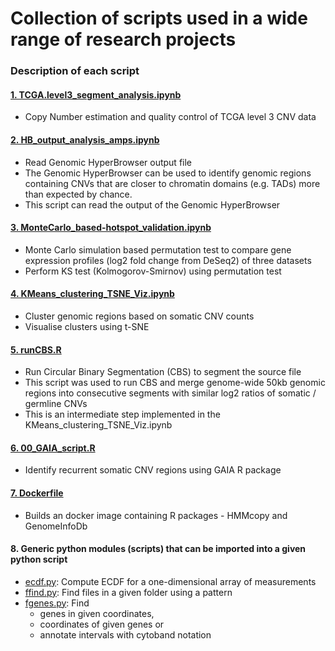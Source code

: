 # Collection of scripts used in a wide range of research projects

### Description of each script
#### [1. TCGA.level3_segment_analysis.ipynb](https://github.com/PubuduSaneth/demo_hub/blob/master/TCGA.level3_segment_analysis.ipynb)
* Copy Number estimation and quality control of TCGA level 3 CNV data

#### [2. HB_output_analysis_amps.ipynb](https://github.com/PubuduSaneth/demo_hub/blob/master/HB_output_analysis_amps.ipynb)
* Read Genomic HyperBrowser output file
* The Genomic HyperBrowser can be used to identify genomic regions containing CNVs that are closer to chromatin domains (e.g. TADs) more than expected by chance.
* This script can read the output of the Genomic HyperBrowser

#### [3. MonteCarlo_based-hotspot_validation.ipynb](https://github.com/PubuduSaneth/demo_hub/blob/master/MonteCarlo_based-hotspot_validation.ipynb)
* Monte Carlo simulation based permutation test to compare gene expression profiles (log2 fold change from DeSeq2) of three datasets
* Perform KS test (Kolmogorov-Smirnov) using permutation test

#### [4. KMeans_clustering_TSNE_Viz.ipynb](https://github.com/PubuduSaneth/demo_hub/blob/master/KMeans_clustering_TSNE_Viz.ipynb)
* Cluster genomic regions based on somatic CNV counts
* Visualise clusters using t-SNE

#### [5. runCBS.R](https://github.com/PubuduSaneth/demo_hub/blob/master/runCBS.R)
* Run Circular Binary Segmentation (CBS) to segment the source file
* This script was used to run CBS and merge genome-wide 50kb genomic regions into consecutive segments with similar log2 ratios of somatic / germline CNVs
* This is an intermediate step implemented in the  KMeans_clustering_TSNE_Viz.ipynb

#### [6. 00_GAIA_script.R](https://github.com/PubuduSaneth/demo_hub/blob/master/00_GAIA_script.R)
 * Identify recurrent somatic CNV regions using GAIA R package

#### [7. Dockerfile](https://github.com/PubuduSaneth/demo_hub/blob/master/Dockerfile)
* Builds an docker image containing R packages - HMMcopy and GenomeInfoDb

#### 8. Generic python modules (scripts) that can be imported into a given python script
* [ecdf.py](https://github.com/PubuduSaneth/demo_hub/blob/master/ecdf.py): Compute ECDF for a one-dimensional array of measurements
* [ffind.py](https://github.com/PubuduSaneth/demo_hub/blob/master/ffind.py): Find files in a given folder using a pattern
* [fgenes.py](https://github.com/PubuduSaneth/demo_hub/blob/master/fgenes.py): Find
    * genes in given coordinates,
    * coordinates of given genes or
    * annotate intervals with cytoband notation
